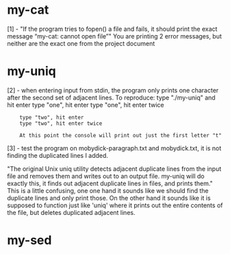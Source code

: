 # my-cat
[1] - "If the program tries to fopen() a file and fails, it should print the exact message “my-cat: cannot open file”"
		You are printing 2 error messages, but neither are the exact one from the project document

# my-uniq
[2] - when entering input from stdin, the program only prints one character after the second set of adjacent lines.
		To reproduce:
		type "./my-uniq" and hit enter
		type "one", hit enter
		type "one", hit enter twice

		type "two", hit enter
		type "two", hit enter twice

		At this point the console will print out just the first letter "t"

[3] - test the program on mobydick-paragraph.txt and mobydick.txt, it is not finding the duplicated lines I added.

"The original Unix uniq utility detects adjacent duplicate lines from the input file and removes them and writes out to an output file. my-uniq will do exactly this, it finds out adjacent duplicate lines in files, and prints them."
This is a little confusing, one one hand it sounds like we should find the duplicate lines and only print those. On the other hand it sounds like it is supposed to function just like 'uniq' where it prints out the entire contents of the file, but deletes duplicated adjacent lines. 

# my-sed